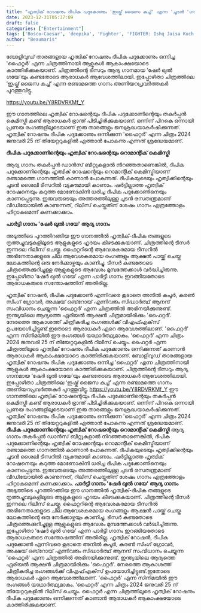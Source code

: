 ```yaml
---
title: "ഹൃത്വിക് റോഷനും ദീപിക പദുകോണും 'ഇഷ്ക് ജൈസ കുച്ച്' എന്ന 'ചൂടൻ 'ഗാനത്തിൽ"
date: 2023-12-31T05:37:09
draft: false
categories: ["Entertainment"]
tags: ['Bosco-Caesar', 'deepika', 'Fighter', 'FIGHTER: Ishq Jaisa Kuch Song', 'Hrithik', 'Ishq Jaisa Kuch Song', 'Kumaar', 'Shilpa', 'Vishal-Sheykhar']
author: "Beaumaris"
---
```


ബോളിവുഡ് താരങ്ങളായ ഹൃത്വിക് റോഷനും ദീപിക പദുക്കോണും ഒന്നിച്ച 'ഫൈറ്റർ' എന്ന ചിത്രത്തിനായി ആളുകൾ ആകാംക്ഷയോടെ കാത്തിരിക്കുകയാണ്. ചിത്രത്തിന്റെ ടീസറും ആദ്യ ഗാനമായ ‘ഷേർ ഖുൽ ഗയേ’യും കണ്ടതോടെ ആരാധകർ ആവേശത്തിലായി. ഇപ്പോഴിതാ ചിത്രത്തിലെ ‘ഇഷ്ക് ജൈസ കുച്ച്’ എന്ന രണ്ടാമത്തെ ഗാനം അണിയറപ്രവർത്തകർ പുറത്തുവിട്ടു.

https://youtu.be/Y8RDVRKMf_Y

ഈ ഗാനത്തിലെ ഹൃത്വിക് റോഷന്റെയും ദീപിക പദുക്കോണിന്റെയും തകർപ്പൻ കെമിസ്ട്രി കണ്ട് ആരാധകർ ഭ്രാന്ത് പിടിച്ചിരിക്കുകയാണ്. ഒന്നിന് പിറകെ ഒന്നായി പ്രണയ രംഗങ്ങളിലൂടെയാണ് ഇരു താരങ്ങളും ജനശ്രദ്ധയാകർഷിക്കുന്നത്. ഹൃത്വിക് റോഷനും ദീപിക പദുക്കോണും ഒന്നിക്കുന്ന 'ഫൈറ്റർ' എന്ന ചിത്രം 2024 ജനുവരി 25 ന് തിയേറ്ററുകളിൽ എത്താൻ പോകുന്നു എന്നത് ശ്രദ്ധേയമാണ്.

<strong>ദീപിക പദുക്കോണിന്റെയും ഹൃത്വിക് റോഷന്റെയും റൊമാന്റിക് കെമിസ്ട്രി</strong>

ആദ്യ ഗാനം തകർപ്പൻ ഡാൻസ് ബീറ്റുകളാൽ നിറഞ്ഞതാണെങ്കിൽ, ദീപിക പദുക്കോണിന്റെയും ഹൃത്വിക് റോഷന്റെയും റൊമാന്റിക് കെമിസ്ട്രിയാണ് രണ്ടാമത്തെ ഗാനത്തിൽ കാണാൻ പോകുന്നത്. ദീപികയുടെയും ഹൃത്വിക്കിന്റെയും ചൂടൻ ശൈലി ടീസറിൽ വ്യക്തമായി കാണാം. ഷർട്ടില്ലാത്ത ഹൃത്വിക് റോഷനെയും കറുത്ത മോണോകിനി ധരിച്ച ദീപിക പദുക്കോണിനെയും കാണപ്പെടുന്നു. ഇരുവരുടെയും അത്തരത്തിലുള്ള ചൂടൻ രസതന്ത്രമാണ് വീഡിയോയിൽ കാണുന്നത്, റിലീസ് ചെയ്തതിന് ശേഷം ഗാനം എത്രത്തോളം ഹിറ്റാകുമെന്ന് കണക്കാക്കാം.

<strong>പാർട്ടി ഗാനം 'ഷേർ ഖുൽ ഗയേ' ആദ്യ ഗാനം</strong>

അടുത്തിടെ പുറത്തിറങ്ങിയ ഈ ഗാനത്തിൽ ഹൃത്വിക്-ദീപിക തങ്ങളുടെ നൃത്തച്ചുവടുകളിലൂടെ ആളുകളുടെ ഹൃദയം കീഴടക്കുകയാണ്. ചിത്രത്തിന്റെ ടീസർ ഇന്നലെ റിലീസ് ചെയ്തു. ഫൈറ്ററിന്റെ ആവേശകരമായ ടീസറിൽ അഭിനേതാക്കളുടെ ചില ആവേശകരമായ രംഗങ്ങളും ആക്ഷൻ പായ്ക്ക് ചെയ്ത ലോകത്തിന്റെ ഒരു നേർക്കാഴ്ചയും കാണിച്ചു. ടീസർ കണ്ടതോടെ ചിത്രത്തെക്കുറിച്ചുള്ള ആളുകളുടെ ആവേശം മുമ്പത്തേക്കാൾ വർദ്ധിച്ചിരുന്നു. ഇപ്പോഴിതാ ‘ഷേർ ഖുൽ ഗയേ’ എന്ന പാർട്ടി ഗാനം ഇറങ്ങിയതോടെ ആരാധകരുടെ സന്തോഷത്തിന് അതിരില്ല.

ഹൃത്വിക് റോഷൻ, ദീപിക പദുക്കോൺ എന്നിവരെ കൂടാതെ അനിൽ കപൂർ, കരൺ സിംഗ് ഗ്രോവർ, അക്ഷയ് ഒബ്‌റോയ് എന്നിവരും സിദ്ധാർത്ഥ് ആനന്ദ് സംവിധാനം ചെയ്യുന്ന 'ഫൈറ്റർ' എന്ന ചിത്രത്തിൽ അഭിനയിക്കുന്നുണ്ട്. ഇന്ത്യയിലെ ആദ്യത്തെ ഏരിയൽ ആക്ഷൻ ചിത്രമായിരിക്കും 'ഫൈറ്റർ'. നേരത്തെ ആകാശത്ത് ചിത്രീകരിച്ച രംഗങ്ങൾക്ക് വിഎഫ്എക്‌സ് ഉപയോഗിച്ചിട്ടുണ്ട്.ഇതോടെ ആരാധകർ ഏറെ ആവേശത്തിലാണ്. 'ഫൈറ്റർ' എന്ന സിനിമയിൽ ഈ രംഗങ്ങൾ യാഥാർത്ഥ്യമാകും. ‘ഫൈറ്റർ’ എന്ന ചിത്രം 2024 ജനുവരി 25 ന് തിയേറ്ററുകളിൽ റിലീസ് ചെയ്യും. ഫൈറ്റർ എന്ന ചിത്രത്തിലൂടെ ഹൃത്വിക് റോഷനും ദീപിക പദുക്കോണും ഒന്നിക്കുന്നത് കാണാൻ ആരാധകർ ആകാംക്ഷയോടെ കാത്തിരിക്കുകയാണ്.
ബോളിവുഡ് താരങ്ങളായ ഹൃത്വിക് റോഷനും ദീപിക പദുക്കോണും ഒന്നിച്ച 'ഫൈറ്റർ' എന്ന ചിത്രത്തിനായി ആളുകൾ ആകാംക്ഷയോടെ കാത്തിരിക്കുകയാണ്. ചിത്രത്തിന്റെ ടീസറും ആദ്യ ഗാനമായ ‘ഷേർ ഖുൽ ഗയേ’യും കണ്ടതോടെ ആരാധകർ ആവേശത്തിലായി. ഇപ്പോഴിതാ ചിത്രത്തിലെ ‘ഇഷ്ക് ജൈസ കുച്ച്’ എന്ന രണ്ടാമത്തെ ഗാനം അണിയറപ്രവർത്തകർ പുറത്തുവിട്ടു. https://youtu.be/Y8RDVRKMf_Y ഈ ഗാനത്തിലെ ഹൃത്വിക് റോഷന്റെയും ദീപിക പദുക്കോണിന്റെയും തകർപ്പൻ കെമിസ്ട്രി കണ്ട് ആരാധകർ ഭ്രാന്ത് പിടിച്ചിരിക്കുകയാണ്. ഒന്നിന് പിറകെ ഒന്നായി പ്രണയ രംഗങ്ങളിലൂടെയാണ് ഇരു താരങ്ങളും ജനശ്രദ്ധയാകർഷിക്കുന്നത്. ഹൃത്വിക് റോഷനും ദീപിക പദുക്കോണും ഒന്നിക്കുന്ന 'ഫൈറ്റർ' എന്ന ചിത്രം 2024 ജനുവരി 25 ന് തിയേറ്ററുകളിൽ എത്താൻ പോകുന്നു എന്നത് ശ്രദ്ധേയമാണ്. **ദീപിക പദുക്കോണിന്റെയും ഹൃത്വിക് റോഷന്റെയും റൊമാന്റിക് കെമിസ്ട്രി** ആദ്യ ഗാനം തകർപ്പൻ ഡാൻസ് ബീറ്റുകളാൽ നിറഞ്ഞതാണെങ്കിൽ, ദീപിക പദുക്കോണിന്റെയും ഹൃത്വിക് റോഷന്റെയും റൊമാന്റിക് കെമിസ്ട്രിയാണ് രണ്ടാമത്തെ ഗാനത്തിൽ കാണാൻ പോകുന്നത്. ദീപികയുടെയും ഹൃത്വിക്കിന്റെയും ചൂടൻ ശൈലി ടീസറിൽ വ്യക്തമായി കാണാം. ഷർട്ടില്ലാത്ത ഹൃത്വിക് റോഷനെയും കറുത്ത മോണോകിനി ധരിച്ച ദീപിക പദുക്കോണിനെയും കാണപ്പെടുന്നു. ഇരുവരുടെയും അത്തരത്തിലുള്ള ചൂടൻ രസതന്ത്രമാണ് വീഡിയോയിൽ കാണുന്നത്, റിലീസ് ചെയ്തതിന് ശേഷം ഗാനം എത്രത്തോളം ഹിറ്റാകുമെന്ന് കണക്കാക്കാം. **പാർട്ടി ഗാനം 'ഷേർ ഖുൽ ഗയേ' ആദ്യ ഗാനം** അടുത്തിടെ പുറത്തിറങ്ങിയ ഈ ഗാനത്തിൽ ഹൃത്വിക്-ദീപിക തങ്ങളുടെ നൃത്തച്ചുവടുകളിലൂടെ ആളുകളുടെ ഹൃദയം കീഴടക്കുകയാണ്. ചിത്രത്തിന്റെ ടീസർ ഇന്നലെ റിലീസ് ചെയ്തു. ഫൈറ്ററിന്റെ ആവേശകരമായ ടീസറിൽ അഭിനേതാക്കളുടെ ചില ആവേശകരമായ രംഗങ്ങളും ആക്ഷൻ പായ്ക്ക് ചെയ്ത ലോകത്തിന്റെ ഒരു നേർക്കാഴ്ചയും കാണിച്ചു. ടീസർ കണ്ടതോടെ ചിത്രത്തെക്കുറിച്ചുള്ള ആളുകളുടെ ആവേശം മുമ്പത്തേക്കാൾ വർദ്ധിച്ചിരുന്നു. ഇപ്പോഴിതാ ‘ഷേർ ഖുൽ ഗയേ’ എന്ന പാർട്ടി ഗാനം ഇറങ്ങിയതോടെ ആരാധകരുടെ സന്തോഷത്തിന് അതിരില്ല. ഹൃത്വിക് റോഷൻ, ദീപിക പദുക്കോൺ എന്നിവരെ കൂടാതെ അനിൽ കപൂർ, കരൺ സിംഗ് ഗ്രോവർ, അക്ഷയ് ഒബ്‌റോയ് എന്നിവരും സിദ്ധാർത്ഥ് ആനന്ദ് സംവിധാനം ചെയ്യുന്ന 'ഫൈറ്റർ' എന്ന ചിത്രത്തിൽ അഭിനയിക്കുന്നുണ്ട്. ഇന്ത്യയിലെ ആദ്യത്തെ ഏരിയൽ ആക്ഷൻ ചിത്രമായിരിക്കും 'ഫൈറ്റർ'. നേരത്തെ ആകാശത്ത് ചിത്രീകരിച്ച രംഗങ്ങൾക്ക് വിഎഫ്എക്‌സ് ഉപയോഗിച്ചിട്ടുണ്ട്.ഇതോടെ ആരാധകർ ഏറെ ആവേശത്തിലാണ്. 'ഫൈറ്റർ' എന്ന സിനിമയിൽ ഈ രംഗങ്ങൾ യാഥാർത്ഥ്യമാകും. ‘ഫൈറ്റർ’ എന്ന ചിത്രം 2024 ജനുവരി 25 ന് തിയേറ്ററുകളിൽ റിലീസ് ചെയ്യും. ഫൈറ്റർ എന്ന ചിത്രത്തിലൂടെ ഹൃത്വിക് റോഷനും ദീപിക പദുക്കോണും ഒന്നിക്കുന്നത് കാണാൻ ആരാധകർ ആകാംക്ഷയോടെ കാത്തിരിക്കുകയാണ്.
